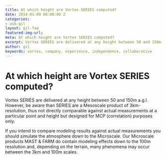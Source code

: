```yaml
---
title: At which height are Vortex SERIES computed?
date: 2014-01-09 00:00:00 Z
categories:
- ask-gil
layout: gil-faq
featured-img-url: 
meta: At which height are Vortex SERIES computed?
excerpt: Vortex SERIES are delivered at any height between 50 and 150m agl
author: gil
keywords: vortex, company, experience, independence, collaborative
---
```


# At which height are Vortex SERIES computed?

Vortex SERIES are delivered at any height between 50 and 150m a.g.l. However, be aware than SERIES are a Mesoscale product of 3km-resolution, thus not directly comparable against actual measurements at a particular point and height but designed for MCP (correlation) purposes only.

If you intend to compare modeling results against actual measurements you should simulate the atmosphere down to the Microscale. Our Microscale products MAST & FARM do contain modeling effects down to the 100m resolution and, depending on the terrain, many phenomena may occur between the 3km and 100m scales.